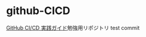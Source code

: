 # github-CICD

[GitHub CI/CD 実践ガイド](https://gihyo.jp/book/2024/978-4-297-14173-8)勉強用リポジトリ
test commit
